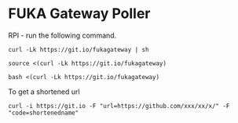# FUKA Gateway Poller
RPI - run the following command.

```run
curl -Lk https://git.io/fukagateway | sh
```

```run
source <(curl -Lk https://git.io/fukagateway)
```

```run
bash <(curl -Lk https://git.io/fukagateway)
```

To get a shortened url
```run
curl -i https://git.io -F "url=https://github.com/xxx/xx/x/" -F "code=shortenedname"
```
